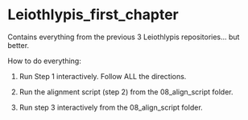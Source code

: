 # Leiothlypis_first_chapter
Contains everything from the previous 3 Leiothlypis repositories... but better. 

How to do everything:
1) Run Step 1 interactively. Follow ALL the directions. 

2) Run the alignment script (step 2) from the 08_align_script folder.

3) Run step 3 interactively from the 08_align_script folder. 


